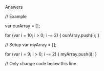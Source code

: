 Answers

// Example

var ourArray = [];

for (var i = 10; i > 0; i -= 2) {
  ourArray.push(i);
}

// Setup
var myArray = [];

for (var i = 9; i > 0; i -= 2) {
  myArray.push(i);
}

// Only change code below this line.